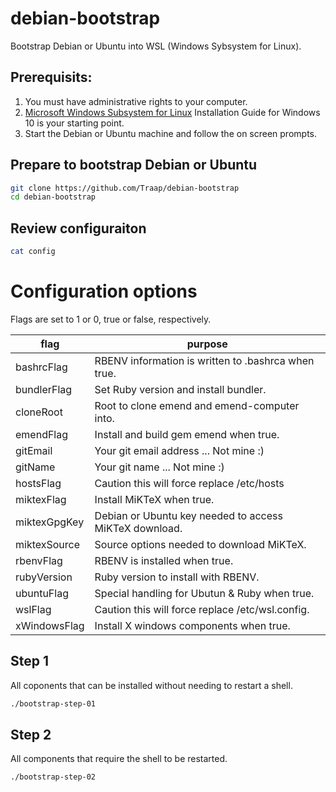 # debian-bootstrap
Bootstrap Debian or Ubuntu into WSL (Windows Sybsystem for Linux).


## Prerequisits:
1. You must have administrative rights to your computer.
2.  [Microsoft Windows Subsystem for Linux](https://docs.microsoft.com/en-us/windows/wsl/install-win10) Installation Guide for Windows 10 is your starting point. 
3. Start the Debian or Ubuntu machine and follow the on screen prompts.

## Prepare to bootstrap Debian or Ubuntu
```bash
git clone https://github.com/Traap/debian-bootstrap
cd debian-bootstrap
```

## Review configuraiton
``` bash
cat config
```

# Configuration options
Flags are set to 1 or 0, true or false, respectively. 

flag | purpose
---- | ----
bashrcFlag   | RBENV information is written to .bashrca when true.
bundlerFlag  | Set Ruby version and install bundler. 
cloneRoot    | Root to clone emend and emend-computer into. 
emendFlag    | Install and build gem emend when true.
gitEmail     | Your git email address ... Not mine :)
gitName      | Your git name ... Not mine :)
hostsFlag    | Caution this will force replace /etc/hosts
miktexFlag   | Install MiKTeX when true.
miktexGpgKey | Debian or Ubuntu key needed to access MiKTeX download.
miktexSource | Source options needed to download MiKTeX.
rbenvFlag    | RBENV is installed when true.
rubyVersion  | Ruby version to install with RBENV.
ubuntuFlag   | Special handling for Ubutun & Ruby when true.
wslFlag      | Caution this will force replace /etc/wsl.config.
xWindowsFlag | Install X windows components when true.

## Step 1
All coponents that can be installed without needing to restart a shell.
``` bash
./bootstrap-step-01
```

## Step 2
All components that require the shell to be restarted.
``` bash
./bootstrap-step-02
```
